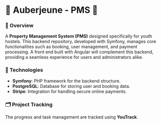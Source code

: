 # 🌈 Auberjeune - PMS 🌈

### 🚀 Overview
A **Property Management System (PMS)** designed specifically for youth hostels. This backend repository, developed with Symfony, manages core functionalities such as booking, user management, and payment processing. A front end built with Angular will complement this backend, providing a seamless experience for users and administrators alike.

### 🔧 Technologies
- **Symfony**: PHP framework for the backend structure.
- **PostgreSQL**: Database for storing user and booking data.
- **Stripe**: Integration for handling secure online payments.

### 🗂 Project Tracking
The progress and task management are tracked using **YouTrack**.

